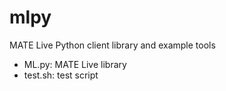 mlpy
====

MATE Live Python client library and example tools

* ML.py: MATE Live library
* test.sh: test script


